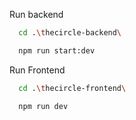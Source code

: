 
Run backend
```sh
  cd .\thecircle-backend\
```

```sh
  npm run start:dev
```


Run Frontend
```sh
  cd .\thecircle-frontend\
```
```sh
  npm run dev
```
